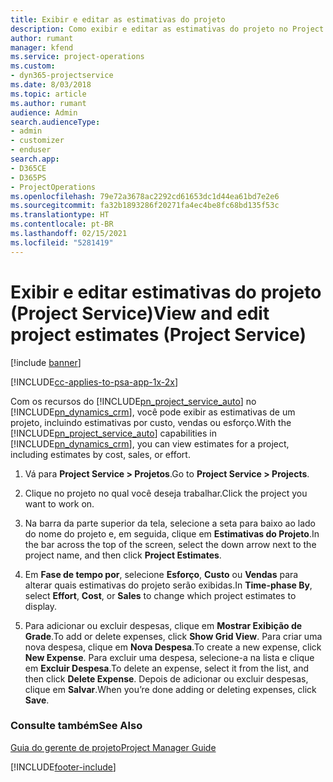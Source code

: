 ```yaml
---
title: Exibir e editar as estimativas do projeto
description: Como exibir e editar as estimativas do projeto no Project Service
author: rumant
manager: kfend
ms.service: project-operations
ms.custom:
- dyn365-projectservice
ms.date: 8/03/2018
ms.topic: article
ms.author: rumant
audience: Admin
search.audienceType:
- admin
- customizer
- enduser
search.app:
- D365CE
- D365PS
- ProjectOperations
ms.openlocfilehash: 79e72a3678ac2292cd61653dc1d44ea61bd7e2e6
ms.sourcegitcommit: fa32b1893286f20271fa4ec4be8fc68bd135f53c
ms.translationtype: HT
ms.contentlocale: pt-BR
ms.lasthandoff: 02/15/2021
ms.locfileid: "5281419"
---
```

# <a name="view-and-edit-project-estimates-project-service"></a><span data-ttu-id="ba788-103">Exibir e editar estimativas do projeto (Project Service)</span><span class="sxs-lookup"><span data-stu-id="ba788-103">View and edit project estimates (Project Service)</span></span>

[!include [banner](../includes/psa-now-project-operations.md)]

[!INCLUDE[cc-applies-to-psa-app-1x-2x](../includes/cc-applies-to-psa-app-1x-2x.md)]

<span data-ttu-id="ba788-104">Com os recursos do [!INCLUDE[pn_project_service_auto](../includes/pn-project-service-auto.md)] no [!INCLUDE[pn_dynamics_crm](../includes/pn-dynamics-crm.md)], você pode exibir as estimativas de um projeto, incluindo estimativas por custo, vendas ou esforço.</span><span class="sxs-lookup"><span data-stu-id="ba788-104">With the [!INCLUDE[pn_project_service_auto](../includes/pn-project-service-auto.md)] capabilities in [!INCLUDE[pn_dynamics_crm](../includes/pn-dynamics-crm.md)], you can view estimates for a project, including estimates by cost, sales, or effort.</span></span>  
  
1.  <span data-ttu-id="ba788-105">Vá para **Project Service > Projetos**.</span><span class="sxs-lookup"><span data-stu-id="ba788-105">Go to **Project Service > Projects**.</span></span>  
  
2.  <span data-ttu-id="ba788-106">Clique no projeto no qual você deseja trabalhar.</span><span class="sxs-lookup"><span data-stu-id="ba788-106">Click the project you want to work on.</span></span>  
  
3.  <span data-ttu-id="ba788-107">Na barra da parte superior da tela, selecione a seta para baixo ao lado do nome do projeto e, em seguida, clique em **Estimativas do Projeto**.</span><span class="sxs-lookup"><span data-stu-id="ba788-107">In the bar across the top of the screen, select the down arrow next to the project name, and then click **Project Estimates**.</span></span>  
  
4.  <span data-ttu-id="ba788-108">Em **Fase de tempo por**, selecione **Esforço**, **Custo** ou **Vendas** para alterar quais estimativas do projeto serão exibidas.</span><span class="sxs-lookup"><span data-stu-id="ba788-108">In **Time-phase By**, select **Effort**, **Cost**, or **Sales** to change which project estimates to display.</span></span>  
  
5.  <span data-ttu-id="ba788-109">Para adicionar ou excluir despesas, clique em **Mostrar Exibição de Grade**.</span><span class="sxs-lookup"><span data-stu-id="ba788-109">To add or delete expenses, click **Show Grid View**.</span></span> <span data-ttu-id="ba788-110">Para criar uma nova despesa, clique em **Nova Despesa**.</span><span class="sxs-lookup"><span data-stu-id="ba788-110">To create a new expense, click **New Expense**.</span></span> <span data-ttu-id="ba788-111">Para excluir uma despesa, selecione-a na lista e clique em **Excluir Despesa**.</span><span class="sxs-lookup"><span data-stu-id="ba788-111">To delete an expense, select it from the list, and then click **Delete Expense**.</span></span> <span data-ttu-id="ba788-112">Depois de adicionar ou excluir despesas, clique em **Salvar**.</span><span class="sxs-lookup"><span data-stu-id="ba788-112">When you’re done adding or deleting expenses, click **Save**.</span></span>  
  
### <a name="see-also"></a><span data-ttu-id="ba788-113">Consulte também</span><span class="sxs-lookup"><span data-stu-id="ba788-113">See Also</span></span>  
 [<span data-ttu-id="ba788-114">Guia do gerente de projeto</span><span class="sxs-lookup"><span data-stu-id="ba788-114">Project Manager Guide</span></span>](../psa/project-manager-guide.md)


[!INCLUDE[footer-include](../includes/footer-banner.md)]
